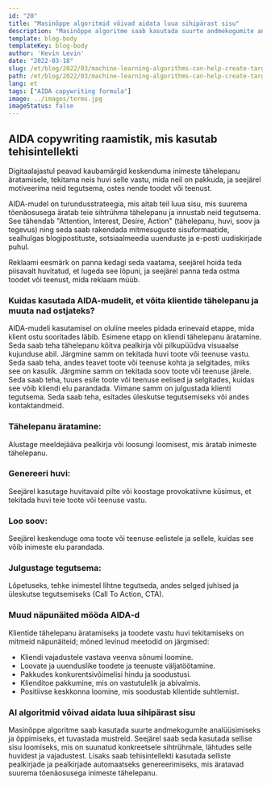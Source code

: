 ```yaml
---
id: "20"
title: "Masinõppe algoritmid võivad aidata luua sihipärast sisu"
description: "Masinõppe algoritme saab kasutada suurte andmekogumite analüüsimiseks ja õppimiseks, et tuvastada mustreid. Seejärel saab seda kasutada sellise sisu loomiseks, mis on suunatud konkreetsele sihtrühmale tema huvide alusel. Masinõppe abil saavad ettevõtted luua sisu, mis on nende klientidele asjakohasem ja aitab suurendada müüki."
template: blog-body
templateKey: blog-body
author: 'Kevin Levin'
date: "2022-03-18"
slug: /et/blog/2022/03/machine-learning-algorithms-can-help-create-targeted-content
path: /et/blog/2022/03/machine-learning-algorithms-can-help-create-targeted-content
lang: et
tags: ["AIDA copywriting formula"]
image: ../images/terms.jpg
imageStatus: false
---
```

## AIDA copywriting raamistik, mis kasutab tehisintellekti

Digitaalajastul peavad kaubamärgid keskenduma inimeste tähelepanu äratamisele, tekitama neis huvi selle vastu, mida neil on pakkuda, ja seejärel motiveerima neid tegutsema, ostes nende toodet või teenust.

AIDA-mudel on turundusstrateegia, mis aitab teil luua sisu, mis suurema tõenäosusega äratab teie sihtrühma tähelepanu ja innustab neid tegutsema. See tähendab "Attention, Interest, Desire, Action" (tähelepanu, huvi, soov ja tegevus) ning seda saab rakendada mitmesuguste sisuformaatide, sealhulgas blogipostituste, sotsiaalmeedia uuenduste ja e-posti uudiskirjade puhul.

Reklaami eesmärk on panna kedagi seda vaatama, seejärel hoida teda piisavalt huvitatud, et lugeda see lõpuni, ja seejärel panna teda ostma toodet või teenust, mida reklaam müüb.

### Kuidas kasutada AIDA-mudelit, et võita klientide tähelepanu ja muuta nad ostjateks?

AIDA-mudeli kasutamisel on oluline meeles pidada erinevaid etappe, mida klient ostu sooritades läbib. Esimene etapp on kliendi tähelepanu äratamine. Seda saab teha tähelepanu köitva pealkirja või pilkupüüdva visuaalse kujunduse abil. Järgmine samm on tekitada huvi toote või teenuse vastu. Seda saab teha, andes teavet toote või teenuse kohta ja selgitades, miks see on kasulik. Järgmine samm on tekitada soov toote või teenuse järele. Seda saab teha, tuues esile toote või teenuse eelised ja selgitades, kuidas see võib kliendi elu parandada. Viimane samm on julgustada klienti tegutsema. Seda saab teha, esitades üleskutse tegutsemiseks või andes kontaktandmeid.

### Tähelepanu äratamine:

Alustage meeldejääva pealkirja või loosungi loomisest, mis äratab inimeste tähelepanu.


### Genereeri huvi:

Seejärel kasutage huvitavaid pilte või koostage provokatiivne küsimus, et tekitada huvi teie toote või teenuse vastu.

### Loo soov:

Seejärel keskenduge oma toote või teenuse eelistele ja sellele, kuidas see võib inimeste elu parandada.

### Julgustage tegutsema:


Lõpetuseks, tehke inimestel lihtne tegutseda, andes selged juhised ja üleskutse tegutsemiseks (Call To Action, CTA).


### Muud näpunäited mööda AIDA-d

Klientide tähelepanu äratamiseks ja toodete vastu huvi tekitamiseks on mitmeid näpunäiteid; mõned levinud meetodid on järgmised:

- Kliendi vajadustele vastava veenva sõnumi loomine.
- Loovate ja uuenduslike toodete ja teenuste väljatöötamine.
- Pakkudes konkurentsivõimelisi hindu ja soodustusi.
- Klienditoe pakkumine, mis on vastutulelik ja abivalmis.
- Positiivse keskkonna loomine, mis soodustab klientide suhtlemist.

### AI algoritmid võivad aidata luua sihipärast sisu
Masinõppe algoritme saab kasutada suurte andmekogumite analüüsimiseks ja õppimiseks, et tuvastada mustreid. Seejärel saab seda kasutada sellise sisu loomiseks, mis on suunatud konkreetsele sihtrühmale, lähtudes selle huvidest ja vajadustest. Lisaks saab tehisintellekti kasutada selliste pealkirjade ja pealkirjade automaatseks genereerimiseks, mis äratavad suurema tõenäosusega inimeste tähelepanu.
